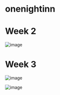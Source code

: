 # onenightinn
 # Week 2
![image](https://github.com/alvaral10/onenightinn/assets/62185501/ffa169e0-ed72-4f23-ab74-b85dc9b0be2a)

 # Week 3

![image](https://github.com/alvaral10/onenightinn/assets/62185501/3a13f405-2c1e-43b3-8acc-529ce4a43131)

![image](https://github.com/alvaral10/onenightinn/assets/62185501/3f760f1c-f5fb-46b1-851e-fb65e43e55ee)
